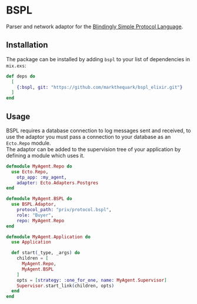 # BSPL

Parser and network adaptor for the [Blindingly Simple Protocol Language](https://www.csc2.ncsu.edu/faculty/mpsingh/papers/mas/AAMAS-11-IBIOP.pdf).

## Installation

The package can be installed by adding `bspl` to your list of dependencies in `mix.exs`:

```elixir
def deps do
  [
    {:bspl, git: "https://github.com/markthequark/bspl_elixir.git"}
  ]
end
```

## Usage

BSPL requires a database connection to log messages sent and received, to use the adaptor you must pass a connection to your database as an `Ecto.Repo` module.  
The adaptor can be added to the supervision tree of your application by defining a module which uses it.
```elixir
defmodule MyAgent.Repo do
  use Ecto.Repo,
    otp_app: :my_agent,
    adapter: Ecto.Adapters.Postgres
end
```
```elixir
defmodule MyAgent.BSPL do
  use BSPL.Adaptor,
    protocol_path: "priv/protocol.bspl",
    role: "Buyer",
    repo: MyAgent.Repo
end
```
```elixir
defmodule MyAgent.Application do
  use Application

  def start(_type, _args) do
    children = [
      MyAgent.Repo,
      MyAgent.BSPL
    ]
    opts = [strategy: :one_for_one, name: MyAgent.Supervisor]
    Supervisor.start_link(children, opts)
  end
end
```

